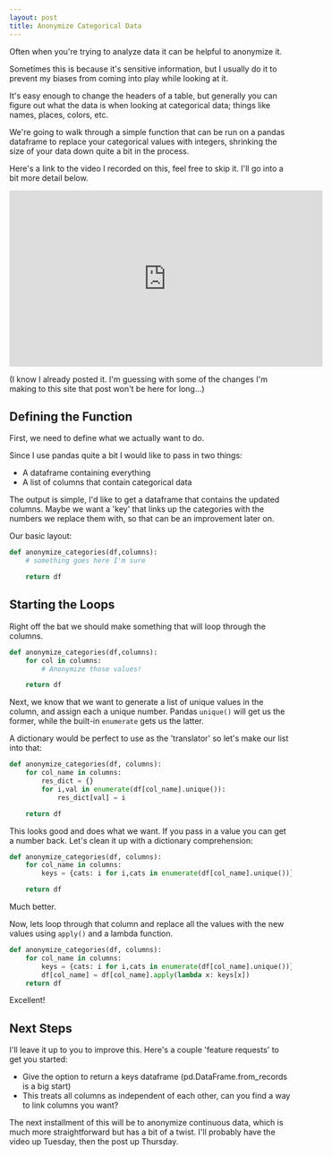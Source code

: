 ```yaml
---
layout: post
title: Anonymize Categorical Data
---
```


Often when you're trying to analyze data it can be helpful to anonymize it.

Sometimes this is because it's sensitive information, but I usually do it to prevent my biases from coming into play while looking at it.

It's easy enough to change the headers of a table, but generally you can figure out what the data is when looking at categorical data; things like names, places, colors, etc.

We're going to walk through a simple function that can be run on a pandas dataframe to replace your categorical values with integers, shrinking the size of your data down quite a bit in the process.

Here's a link to the video I recorded on this, feel free to skip it. I'll go into a bit more detail below.

<iframe width="560" height="315" src="https://www.youtube.com/embed/FDPajjcVsVI" frameborder="0" allow="accelerometer; autoplay; encrypted-media; gyroscope; picture-in-picture" allowfullscreen></iframe>

(I know I already posted it. I'm guessing with some of the changes I'm making to this site that post won't be here for long...)

## Defining the Function

First, we need to define what we actually want to do.

Since I use pandas quite a bit I would like to pass in two things:

* A dataframe containing everything
* A list of columns that contain categorical data

The output is simple, I'd like to get a dataframe that contains the updated columns. Maybe we want a 'key' that links up the categories with the numbers we replace them with, so that can be an improvement later on.

Our basic layout:

```python
def anonymize_categories(df,columns):
    # something goes here I'm sure

    return df
```

## Starting the Loops

Right off the bat we should make something that will loop through the columns.

```python
def anonymize_categories(df,columns):
    for col in columns:
        # Anonymize those values!

    return df
```


Next, we know that we want to generate a list of unique values in the column, and assign each a unique number. Pandas `unique()` will get us the former, while the built-in `enumerate` gets us the latter.

A dictionary would be perfect to use as the 'translator' so let's make our list into that:

```python
def anonymize_categories(df, columns):
    for col_name in columns:
        res_dict = {}
        for i,val in enumerate(df[col_name].unique()):
            res_dict[val] = i

    return df
```

This looks good and does what we want. If you pass in a value you can get a number back. Let's clean it up with a dictionary comprehension:

```python
def anonymize_categories(df, columns):
    for col_name in columns:
        keys = {cats: i for i,cats in enumerate(df[col_name].unique())}

    return df
```

Much better.

Now, lets loop through that column and replace all the values with the new values using `apply()` and a lambda function.

```python
def anonymize_categories(df, columns):
    for col_name in columns:
        keys = {cats: i for i,cats in enumerate(df[col_name].unique())}
        df[col_name] = df[col_name].apply(lambda x: keys[x])
    return df
```

Excellent!

## Next Steps

I'll leave it up to you to improve this. Here's a couple 'feature requests' to get you started:

* Give the option to return a keys dataframe (pd.DataFrame.from_records is a big start)
* This treats all columns as independent of each other, can you find a way to link columns you want?

The next installment of this will be to anonymize continuous data, which is much more straightforward but has a bit of a twist. I'll probably have the video up Tuesday, then the post up Thursday.
